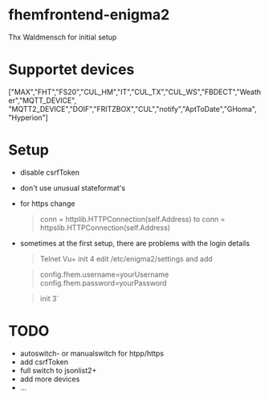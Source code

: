 # fhemfrontend-enigma2
Thx Waldmensch for initial setup

# Supportet devices

["MAX","FHT","FS20","CUL_HM","IT","CUL_TX","CUL_WS","FBDECT","Weather","MQTT_DEVICE",
"MQTT2_DEVICE","DOIF","FRITZBOX","CUL","notify","AptToDate","GHoma", "Hyperion"]

# Setup

- disable csrfToken
- don't use unusual stateformat's
- for https change
  > conn = httplib.HTTPConnection(self.Address)
  to
  > conn = httpslib.HTTPConnection(self.Address)
  
- sometimes at the first setup, there are problems with the login details

   > Telnet Vu+
   > init 4
   > edit /etc/enigma2/settings and add
   
   > config.fhem.username=yourUsername
   > config.fhem.password=yourPassword
   
   > init 3`

# TODO

- autoswitch- or manualswitch for htpp/https
- add csrfToken
- full switch to jsonlist2+
- add more devices
- ...
